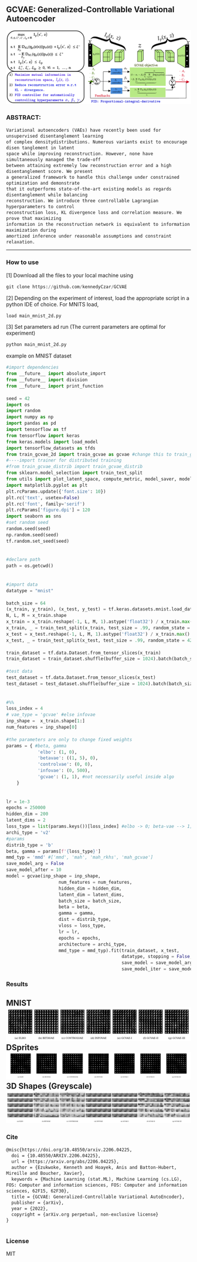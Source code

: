 ## GCVAE: Generalized-Controllable Variational Autoencoder
<img src = 'https://github.com/kennedyCzar/GCVAE/blob/main/IMG/gcvae_2.png'/>

### ABSTRACT: 
```
Variational autoencoders (VAEs) have recently been used for unsupervised disentanglement learning
of complex densitydistributions. Numerous variants exist to encourage disen tanglement in latent
space while improving reconstruction. However, none have simultaneously managed the trade-off 
between attaining extremely low reconstruction error and a high disentanglement score. We present
a generalized framework to handle this challenge under constrained optimization and demonstrate
that it outperforms state-of-the-art existing models as regards disentanglement while balancing
reconstruction. We introduce three controllable Lagrangian hyperparameters to control 
reconstruction loss, KL divergence loss and correlation measure. We prove that maximizing 
information in the reconstruction network is equivalent to information maximization during
amortized inference under reasonable assumptions and constraint relaxation.
```
-----------------------------------

### How to use

[1] Download all the files to your local machine using
```python
git clone https://github.com/kennedyCzar/GCVAE
```

[2] Depending on the experiment of interest, load the appropriate script in a python IDE of choice. For MNITS load,
```python
load main_mnist_2d.py
```
[3] Set parameters ad run (The current parameters are optimal for experiment)
```python
python main_mnist_2d.py
```
example on MNIST dataset
```python
#import dependencies
from __future__ import absolute_import
from __future__ import division
from __future__ import print_function

seed = 42
import os
import random
import numpy as np
import pandas as pd
import tensorflow as tf
from tensorflow import keras
from keras.models import load_model
import tensorflow_datasets as tfds
from train_gcvae_2d import train_gcvae as gcvae #change this to train_gcvae_2d if you are working with GCVAE
#----import trainer for distributed training
#from train_gcvae_distrib import train_gcvae_distrib
from sklearn.model_selection import train_test_split
from utils import plot_latent_space, compute_metric, model_saver, model_saver_2d
import matplotlib.pyplot as plt
plt.rcParams.update({'font.size': 10})
plt.rc('text', usetex=False)
plt.rc('font', family='serif')
plt.rcParams['figure.dpi'] = 120
import seaborn as sns
#set random seed
random.seed(seed)
np.random.seed(seed)
tf.random.set_seed(seed)


#declare path
path = os.getcwd()


#import data
datatype = "mnist"

batch_size = 64
(x_train, y_train), (x_test, y_test) = tf.keras.datasets.mnist.load_data()
N, L, M = x_train.shape
x_train = x_train.reshape(-1, L, M, 1).astype('float32') / x_train.max()
x_train, _ = train_test_split(x_train, test_size = .99, random_state = 42)
x_test = x_test.reshape(-1, L, M, 1).astype('float32') / x_train.max()
x_test, _ = train_test_split(x_test, test_size = .99, random_state = 42)

train_dataset = tf.data.Dataset.from_tensor_slices(x_train)
train_dataset = train_dataset.shuffle(buffer_size = 1024).batch(batch_size)

#test data
test_dataset = tf.data.Dataset.from_tensor_slices(x_test)
test_dataset = test_dataset.shuffle(buffer_size = 1024).batch(batch_size)


#%%
loss_index = 4
# vae_type = 'gcvae' #else infovae
inp_shape =  x_train.shape[1:]
num_features = inp_shape[0]

#the parameters are only to change fixed weights
params = { #beta, gamma
            'elbo': (1, 0),
            'betavae': ((1, 5), 0),
            'controlvae': (0, 0),
            'infovae': (0, 500),
            'gcvae': (1, 1), #not necessarily useful inside algo
    }


lr = 1e-3
epochs = 250000
hidden_dim = 200
latent_dims = 2
loss_type = list(params.keys())[loss_index] #elbo -> 0; beta-vae --> 1; controlvae -> 2; infovae -> 3; gcvae -> 4
archi_type = 'v2'
#params
distrib_type = 'b'
beta, gamma = params[f'{loss_type}']
mmd_typ = 'mmd' #['mmd', 'mah', 'mah_rkhs', 'mah_gcvae']
save_model_arg = False
save_model_after = 10
model = gcvae(inp_shape = inp_shape,
                    num_features = num_features,
                    hidden_dim = hidden_dim,
                    latent_dim = latent_dims, 
                    batch_size = batch_size,
                    beta = beta,
                    gamma = gamma,
                    dist = distrib_type,
                    vloss = loss_type,
                    lr = lr, 
                    epochs = epochs,
                    architecture = archi_type,
                    mmd_type = mmd_typ).fit(train_dataset, x_test,
                                            datatype, stopping = False,
                                            save_model = save_model_arg,
                                            save_model_iter = save_model_after)
```

### Results

MNIST
<img src = 'https://github.com/kennedyCzar/GCVAE/blob/main/IMG/reconstruction_2_500.png' />
DSprites
<img src = 'https://github.com/kennedyCzar/GCVAE/blob/main/IMG/dsprite_reconstruction_2.png' />
3D Shapes (Greyscale)
<img src = 'https://github.com/kennedyCzar/GCVAE/blob/main/IMG/3dshapes.png' />
-----------------------------------
### Cite

```
@misc{https://doi.org/10.48550/arxiv.2206.04225,
  doi = {10.48550/ARXIV.2206.04225},
  url = {https://arxiv.org/abs/2206.04225},
  author = {Ezukwoke, Kenneth and Hoayek, Anis and Batton-Hubert, Mireille and Boucher, Xavier},
  keywords = {Machine Learning (stat.ML), Machine Learning (cs.LG), FOS: Computer and information sciences, FOS: Computer and information sciences, 62F15, 62F30},
  title = {GCVAE: Generalized-Controllable Variational AutoEncoder},
  publisher = {arXiv},
  year = {2022},
  copyright = {arXiv.org perpetual, non-exclusive license}
}
                        
```

### License
MIT
